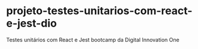 # projeto-testes-unitarios-com-react-e-jest-dio
Testes unitários com React e Jest bootcamp da Digital Innovation One
